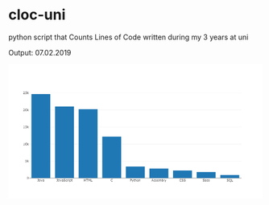 # cloc-uni

python script that Counts Lines of Code written during my 3 years at uni

Output: 07.02.2019

![Plot](plot.png)
